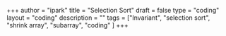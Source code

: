 +++
author = "ipark"
title = "Selection Sort"
draft =  false
type = "coding"
layout = "coding"
description = ""
tags = ["Invariant", "selection sort", "shrink array", "subarray", "coding"
]
+++
<script src="https://gist.github.com/ipark-CS/09fed82f95f99a7dd22a73a02019f677.js"></script>

